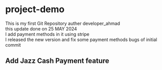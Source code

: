 # project-demo
This is my first Git Repository
auther developer_ahmad 
<br>
this update done on 25 MAY 2024 <br />I add payment methods in it using stripe
<br>
I released the new version and fix some payment methods bugs of initial commit 
<br>
<h2> Add Jazz Cash Payment feature </h2>
